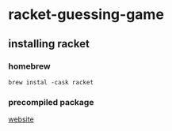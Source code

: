 # racket-guessing-game

## installing racket

### homebrew
`brew instal -cask racket`

### precompiled package
[website](https://download.racket-lang.org/)
